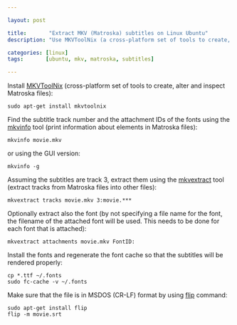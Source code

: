 ```yaml
---

layout: post

title:       "Extract MKV (Matroska) subtitles on Linux Ubuntu"
description: "Use MKVToolNix (a cross-platform set of tools to create, alter and inspect Matroska files) to find and extract the subtitles (and fonts)."

categories: [linux]
tags:       [ubuntu, mkv, matroska, subtitles]

---
```



Install [MKVToolNix] (cross-platform set of tools to create, alter and inspect Matroska files):

```
sudo apt-get install mkvtoolnix
```

Find the subtitle track number and the attachment IDs of the fonts using the [mkvinfo] tool (print information about elements in Matroska files):

```
mkvinfo movie.mkv
```

or using the GUI version:

```
mkvinfo -g
```

Assuming the subtitles are track 3, extract them using the [mkvextract] tool (extract tracks from Matroska files into other files):

```
mkvextract tracks movie.mkv 3:movie.***
```

Optionally extract also the font (by not specifying a file name for the font, the filename of the attached font will be used.
This needs to be done for each font that is attached):

```
mkvextract attachments movie.mkv FontID:
```

Install the fonts and regenerate the font cache so that the subtitles will be rendered properly:

```
cp *.ttf ~/.fonts
sudo fc-cache -v ~/.fonts
```

Make sure that the file is in MSDOS (CR-LF) format by using [flip] command:

```
sudo apt-get install flip
flip -m movie.srt
```


[MKVToolNix]: http://www.bunkus.org/videotools/mkvtoolnix/
[mkvinfo]:    http://www.bunkus.org/videotools/mkvtoolnix/doc/mkvinfo.html
[mkvextract]: http://www.bunkus.org/videotools/mkvtoolnix/doc/mkvextract.html
[flip]:       http://manpages.debian.org/cgi-bin/man.cgi?query=flip